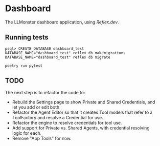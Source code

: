 # Dashboard

The LLMonster dashboard application, using _Reflex.dev_.

## Running tests

    psql> CREATE DATABASE dashboard_test
    DATABASE_NAME="dashboard_test" reflex db makemigrations
    DATABASE_NAME="dashboard_test" reflex db migrate

    poetry run pytest
    
## TODO

The next step is to refactor the code to:

- Rebuild the Settings page to show Private and Shared Credentials,
and let you add or edit both.
- Refactor the Agent Editor so that it creates Tool models that
refer to a ToolFactory and resolve a Credential for use.
- Refactor the engine to resolve credentials for tool use.
- Add support for Private vs. Shared Agents, with credential resolving
logic for each.
- Remove "App Tools" for now.
